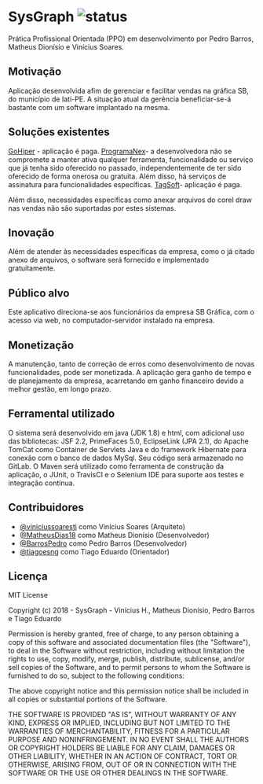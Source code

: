 # SysGraph ![status](https://travis-ci.org/ifpe-cti/grafica.svg?branch=master)
Prática Profissional Orientada (PPO) em desenvolvimento por Pedro Barros, Matheus Dionísio e Vinícius Soares.

## Motivação
Aplicação desenvolvida afim de gerenciar e facilitar vendas na gráfica SB, do município de Iati-PE. A situação atual da gerência beneficiar-se-á bastante com um software implantado na mesma.

## Soluções existentes

[GoHiper](https://gohiper.com.br/) - aplicação é paga.
[ProgramaNex](https://www.programanex.com.br/)- a desenvolvedora não se compromete a manter ativa qualquer ferramenta, funcionalidade ou serviço que já tenha sido oferecido no passado, independentemente de ter sido oferecido de forma onerosa ou gratuita. Além disso, há serviços de assinatura para funcionalidades específicas.
[TagSoft](https://www.tagsoft.com.br/)- aplicação é paga.

Além disso, necessidades específicas como anexar arquivos do corel draw nas vendas não são suportadas por estes sistemas.

## Inovação

Além de atender às necessidades específicas da empresa, como o já citado anexo de arquivos, o software será fornecido e implementado gratuitamente.

## Público alvo
Este aplicativo direciona-se aos funcionários da empresa SB Gráfica, com o acesso via web, no computador-servidor instalado na empresa.

## Monetização

A manutenção, tanto de correção de erros como desenvolvimento de novas funcionalidades, pode ser monetizada. A aplicação gera ganho de tempo e de planejamento da empresa, acarretando em ganho financeiro devido a melhor gestão, em longo prazo. 

## Ferramental utilizado
O sistema será desenvolvido em java (JDK 1.8) e html, com adicional uso das bibliotecas: JSF 2.2, PrimeFaces 5.0, EclipseLink (JPA 2.1), do Apache TomCat como Container de Servlets Java e do framework Hibernate para conexão com o banco de dados MySql. Seu código será armazenado no GitLab. O Maven será utilizado como ferramenta de construção da aplicação, o JUnit, o TravisCI e o Selenium IDE para suporte aos testes e integração contínua.

## Contribuidores

  - [@viniciussoaresti](https://github.com/viniciussoaresti) como Vinícius Soares (Arquiteto)
  - [@MatheusDias18](https://github.com/MatheusDias18) como Matheus Dionísio (Desenvolvedor)
  - [@BarrosPedro](https://github.com/BarrosPedro) como Pedro Barros (Desenvolvedor)
  - [@tiagoesng](https://github.com/tiagoesng) como Tiago Eduardo (Orientador)

## Licença
MIT License

Copyright (c) 2018 - SysGraph - Vinícius H., Matheus Dionísio, Pedro Barros e Tiago Eduardo

Permission is hereby granted, free of charge, to any person obtaining a copy
of this software and associated documentation files (the "Software"), to deal
in the Software without restriction, including without limitation the rights
to use, copy, modify, merge, publish, distribute, sublicense, and/or sell
copies of the Software, and to permit persons to whom the Software is
furnished to do so, subject to the following conditions:

The above copyright notice and this permission notice shall be included in all
copies or substantial portions of the Software.

THE SOFTWARE IS PROVIDED "AS IS", WITHOUT WARRANTY OF ANY KIND, EXPRESS OR
IMPLIED, INCLUDING BUT NOT LIMITED TO THE WARRANTIES OF MERCHANTABILITY,
FITNESS FOR A PARTICULAR PURPOSE AND NONINFRINGEMENT. IN NO EVENT SHALL THE
AUTHORS OR COPYRIGHT HOLDERS BE LIABLE FOR ANY CLAIM, DAMAGES OR OTHER
LIABILITY, WHETHER IN AN ACTION OF CONTRACT, TORT OR OTHERWISE, ARISING FROM,
OUT OF OR IN CONNECTION WITH THE SOFTWARE OR THE USE OR OTHER DEALINGS IN THE
SOFTWARE.
